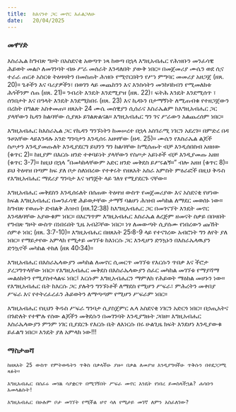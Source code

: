 ```yaml
---
title:  ከእናንተ ጋር መኖር እፈልጋለሁ
date:   20/04/2025
---
```


### መዋሃድ

እስራኤል ከግብጽ ግዞት በአስደናቂ አወጣጥ ነጻ ከወጣ በኋላ እግዚአብሔር የሕዝቡን መንፈሳዊ ሕይወት መልሶ ለመገንባት ብዙ ሥራ መሰራት እንዳለበት ያውቅ ነበር። በመጀመሪያ ሙሴን ወደ ሲና ተራራ ጠርቶ አስርቱ ትዕዛዛትን በመስጠት ሕዝቡ የሚኖርበትን የሥነ ምግባር መመሪያ አዘጋጀ (ዘጸ. 20)። ጌቶችን እና ባሪያዎችን፣ በወገን ላይ መጨከንን እና እንስሳትን መንከባከብን የሚመለከቱ ሕጎችንም ሰጠ (ዘጸ. 21)። ንብረት እንዴት እንደሚያዝ (ዘጸ. 22)፣ ፍትሕ እንዴት እንደሚሰጥ ፣ ሰንበታት እና በዓላት እንዴት እንደሚከበሩ (ዘጸ. 23) እና ኪዳኑን በታማኝነት ለሚጠብቁ የተዘጋጀውን በረከት በግልጽ አስቀመጠ። ዘጸአት 24 ሙሴ መሰዊያን ሲሰራና እስራኤልም ከእግዚአብሔር ጋር ያላቸውን ኪዳን ከልባቸው ሲያጸኑ ይገልጽልናል። እግዚአብሔር ግን ገና ሥራውን አልጨረሰም ነበር።

እግዚአብሔር ከእስራኤል ጋር የኪዳን ግንኙነትን ከመሠረተ በኋላ አስገራሚ ነገርን አደረገ። በምድረ በዳ ጉዞአቸው ላይእንዳሉ አንድ ግንባታን እንዲሰሩ አዘዛቸው (ዘዳ. 25)። ሙሴን የእስራኤል ልጆች ስጦታን እንዲያመጡለት እንዲያደርግ ይህንን ግን ከልባቸው ከሚሰጡት ብቻ እንዲሰበስብ አዘዘው (ቁጥር 2)። ከዚያም በእርሱ ዘንድ ተቀባይነት ያላቸውን የስጦታ አይነቶች ብቻ እንዲያመጡ አዘዘ (ቁጥር 3-7)። ከዚህ በኋላ “በመካከላቸውም አድር ዘንድ መቅደስ ይሥሩልኝ።” ብሎ አዘዘ (ቁጥር 8)። ይህ ትዕዛዝ በጣም ከፍ ያለ ቦታ ስለነበረው የተቀሩት የዘጸአት አስራ አምስት ምዕራፎች በዚህ ቅዱስ የእግዚአብሔር ማደሪያ ግንባታ እና ዝግጅት ላይ ገለፃ የሚያደርጉ ናቸው።

እግዚአብሔር መቅደስን እንዲሰሩለት በሰጠው ትዕዛዝ ውስጥ የመጀመሪያው እና አስደናቂ የሆነው ክፍል እግዚአብሔር በመንፈሳዊ ሕይወታቸው ታማኝ ባልሆነ ሕዝብ መካከል ለማደር መወሰኑ ነው። ከግብጽ የወጡት ድብልቅ ሕዝብ (ዘጸ.12:38) ከእግዚአብሔር ጋር በመገናኘት እንዴት መኖር እንዳለባቸው አያውቁም ነበር። በእርግጥም እግዚአብሔር እስራኤል ለረጅም ዘመናት ስቃይ በበዛበት የግብጽ ግዞት ውስጥ በነበሩበት ጊዜ አብሯቸው ነበር። ነፃ ለመውጣት ሲያሰሙ የነበረውን ጩኸት ሰምቶ ነበር (ዘጸ. 3:7-10)። እግዚአብሔር በዘጸአት 25፡8-9 ላይ የተናገረው አብሮነት ግን ለየት ያለ ነበር። የማይታየው አምላክ የሚታይ መገኘቱ ከእነርሱ ጋር እንዲሆን ድንኳኑን በእስራኤላዉያን ድንኳኖች መካከል ተከለ (ዘጸ 40፡34)።

እግዚአብሔር በእስራኤላውያን መካከል ለመኖር ሲመርጥ መገኘቱ የእርሱን ጥበቃ እና ችሮታ ያረጋግጥላቸው ነበር። የእግዚአብሔር መቅደስ በእስራኤላውያን ሰፈር መካከል መገኘቱ የማያሻማ መልዕክትን የሚያስተላልፍ ነበር፤ እርሱም እግዚአብሔርን ማምለክ የሕይወት ማዕከል መሆኑን ነው። የእግዚአብሔር ቤት ከእርሱ ጋር ያሉትን ግንኙነቶች ለማደስ የሚሆን ሥፍራ፣ ምሕረትን መቀበያ ሥፍራ እና የተትረፈረፈን ሕይወትን ለማጣጣም የሚሆን ሥፍራም ነበር።

እግዚአብሔር የዚህን ቅዱስ ሥፍራ ግንባታ ሲያስጀምር ሌላ አስደናቂ ነገርን አድርጎ ነበር። በኃጢአትና በጉድለት የተሞሉ የሰው ልጆችን መቅደሱን በመገንባት እንዲያግዙት ጋበዘ። እግዚአብሔር እስራኤላውያን ምንም ነገር ቢያደርጉ የእርሱ ቤት ለእነርሱ በሩ ሁልጊዜ ክፍት እንደሆነ እንዲያውቁ ይፈልግ ነበር። እንዴት ያለ አምላክ ነው!!!

### ማስታወሻ

`ከዘጸአት 25 ውስጥ የምትወዱትን ጥቅስ በቃላችሁ ያዙ። በቃል ለመያዝ እንዲያግዛችሁ ጥቅሱን በተደጋጋሚ ጻፉት።`

`እግዚአብሔር በሰፈሩ መሃል ሳያቋርጥ በሚገኝበት ሥፍራ መኖር እንዴት የነበረ ይመስላችኋል? ሐሳቡን አመላልሱት!`

`እግዚአብሔር በሁሉም ቦታ መገኘት የሚችል ሆኖ ሳለ የሚታይ መገኛ ለምን አስፈለገው?`